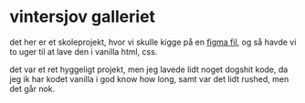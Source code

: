 # vintersjov galleriet

det her er et skoleprojekt, hvor vi skulle kigge på en [figma fil](https://www.figma.com/design/84EyiadvEcwEKcYMFdKPw4/Vintersjov-i-galleriet-1?node-id=0-1&p=f&t=hfeWEaBF1gylrImf-0), og så havde vi to uger til at lave den i vanilla html, css.

det var et ret hyggeligt projekt, men jeg lavede lidt noget dogshit kode, da jeg ik har kodet vanilla i god know how long, samt var det lidt rushed, men det går nok.